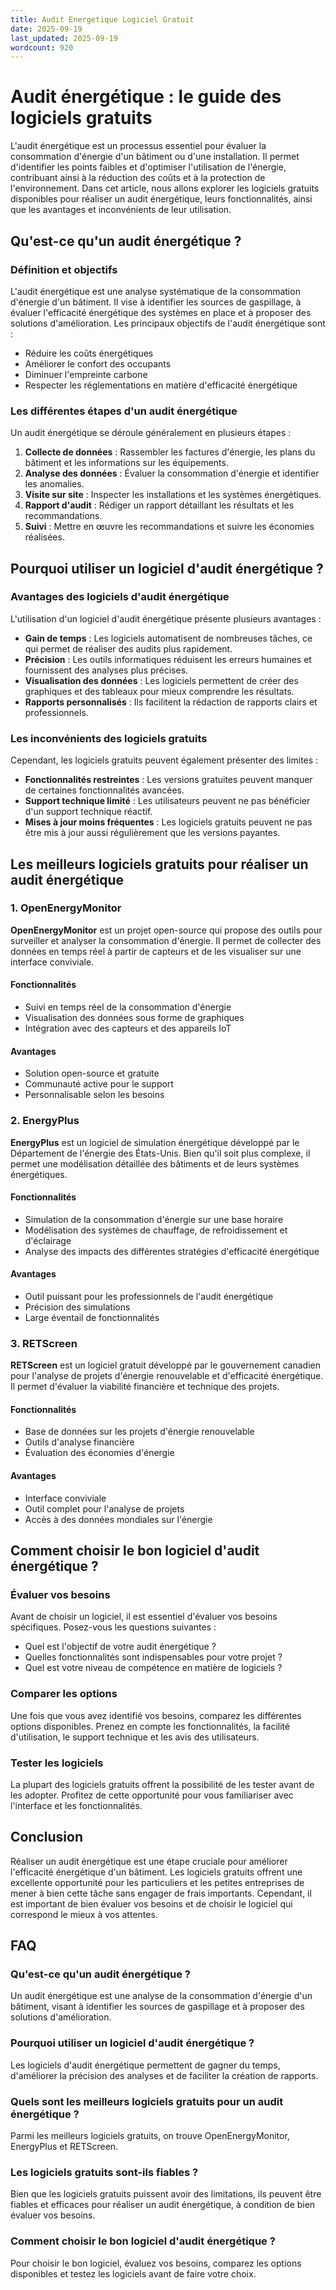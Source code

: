 ```yaml
---
title: Audit Energetique Logiciel Gratuit
date: 2025-09-19
last_updated: 2025-09-19
wordcount: 920
---
```


# Audit énergétique : le guide des logiciels gratuits

L'audit énergétique est un processus essentiel pour évaluer la consommation d'énergie d'un bâtiment ou d'une installation. Il permet d'identifier les points faibles et d'optimiser l'utilisation de l'énergie, contribuant ainsi à la réduction des coûts et à la protection de l'environnement. Dans cet article, nous allons explorer les logiciels gratuits disponibles pour réaliser un audit énergétique, leurs fonctionnalités, ainsi que les avantages et inconvénients de leur utilisation.

## Qu'est-ce qu'un audit énergétique ?

### Définition et objectifs

L'audit énergétique est une analyse systématique de la consommation d'énergie d'un bâtiment. Il vise à identifier les sources de gaspillage, à évaluer l'efficacité énergétique des systèmes en place et à proposer des solutions d'amélioration. Les principaux objectifs de l'audit énergétique sont :

- Réduire les coûts énergétiques
- Améliorer le confort des occupants
- Diminuer l'empreinte carbone
- Respecter les réglementations en matière d'efficacité énergétique

### Les différentes étapes d'un audit énergétique

Un audit énergétique se déroule généralement en plusieurs étapes :

1. **Collecte de données** : Rassembler les factures d'énergie, les plans du bâtiment et les informations sur les équipements.
2. **Analyse des données** : Évaluer la consommation d'énergie et identifier les anomalies.
3. **Visite sur site** : Inspecter les installations et les systèmes énergétiques.
4. **Rapport d'audit** : Rédiger un rapport détaillant les résultats et les recommandations.
5. **Suivi** : Mettre en œuvre les recommandations et suivre les économies réalisées.

## Pourquoi utiliser un logiciel d'audit énergétique ?

### Avantages des logiciels d'audit énergétique

L'utilisation d'un logiciel d'audit énergétique présente plusieurs avantages :

- **Gain de temps** : Les logiciels automatisent de nombreuses tâches, ce qui permet de réaliser des audits plus rapidement.
- **Précision** : Les outils informatiques réduisent les erreurs humaines et fournissent des analyses plus précises.
- **Visualisation des données** : Les logiciels permettent de créer des graphiques et des tableaux pour mieux comprendre les résultats.
- **Rapports personnalisés** : Ils facilitent la rédaction de rapports clairs et professionnels.

### Les inconvénients des logiciels gratuits

Cependant, les logiciels gratuits peuvent également présenter des limites :

- **Fonctionnalités restreintes** : Les versions gratuites peuvent manquer de certaines fonctionnalités avancées.
- **Support technique limité** : Les utilisateurs peuvent ne pas bénéficier d'un support technique réactif.
- **Mises à jour moins fréquentes** : Les logiciels gratuits peuvent ne pas être mis à jour aussi régulièrement que les versions payantes.

## Les meilleurs logiciels gratuits pour réaliser un audit énergétique

### 1. OpenEnergyMonitor

**OpenEnergyMonitor** est un projet open-source qui propose des outils pour surveiller et analyser la consommation d'énergie. Il permet de collecter des données en temps réel à partir de capteurs et de les visualiser sur une interface conviviale.

#### Fonctionnalités

- Suivi en temps réel de la consommation d'énergie
- Visualisation des données sous forme de graphiques
- Intégration avec des capteurs et des appareils IoT

#### Avantages

- Solution open-source et gratuite
- Communauté active pour le support
- Personnalisable selon les besoins

### 2. EnergyPlus

**EnergyPlus** est un logiciel de simulation énergétique développé par le Département de l'énergie des États-Unis. Bien qu'il soit plus complexe, il permet une modélisation détaillée des bâtiments et de leurs systèmes énergétiques.

#### Fonctionnalités

- Simulation de la consommation d'énergie sur une base horaire
- Modélisation des systèmes de chauffage, de refroidissement et d'éclairage
- Analyse des impacts des différentes stratégies d'efficacité énergétique

#### Avantages

- Outil puissant pour les professionnels de l'audit énergétique
- Précision des simulations
- Large éventail de fonctionnalités

### 3. RETScreen

**RETScreen** est un logiciel gratuit développé par le gouvernement canadien pour l'analyse de projets d'énergie renouvelable et d'efficacité énergétique. Il permet d'évaluer la viabilité financière et technique des projets.

#### Fonctionnalités

- Base de données sur les projets d'énergie renouvelable
- Outils d'analyse financière
- Évaluation des économies d'énergie

#### Avantages

- Interface conviviale
- Outil complet pour l'analyse de projets
- Accès à des données mondiales sur l'énergie

## Comment choisir le bon logiciel d'audit énergétique ?

### Évaluer vos besoins

Avant de choisir un logiciel, il est essentiel d'évaluer vos besoins spécifiques. Posez-vous les questions suivantes :

- Quel est l'objectif de votre audit énergétique ?
- Quelles fonctionnalités sont indispensables pour votre projet ?
- Quel est votre niveau de compétence en matière de logiciels ?

### Comparer les options

Une fois que vous avez identifié vos besoins, comparez les différentes options disponibles. Prenez en compte les fonctionnalités, la facilité d'utilisation, le support technique et les avis des utilisateurs.

### Tester les logiciels

La plupart des logiciels gratuits offrent la possibilité de les tester avant de les adopter. Profitez de cette opportunité pour vous familiariser avec l'interface et les fonctionnalités.

## Conclusion

Réaliser un audit énergétique est une étape cruciale pour améliorer l'efficacité énergétique d'un bâtiment. Les logiciels gratuits offrent une excellente opportunité pour les particuliers et les petites entreprises de mener à bien cette tâche sans engager de frais importants. Cependant, il est important de bien évaluer vos besoins et de choisir le logiciel qui correspond le mieux à vos attentes.

## FAQ

### Qu'est-ce qu'un audit énergétique ?

Un audit énergétique est une analyse de la consommation d'énergie d'un bâtiment, visant à identifier les sources de gaspillage et à proposer des solutions d'amélioration.

### Pourquoi utiliser un logiciel d'audit énergétique ?

Les logiciels d'audit énergétique permettent de gagner du temps, d'améliorer la précision des analyses et de faciliter la création de rapports.

### Quels sont les meilleurs logiciels gratuits pour un audit énergétique ?

Parmi les meilleurs logiciels gratuits, on trouve OpenEnergyMonitor, EnergyPlus et RETScreen.

### Les logiciels gratuits sont-ils fiables ?

Bien que les logiciels gratuits puissent avoir des limitations, ils peuvent être fiables et efficaces pour réaliser un audit énergétique, à condition de bien évaluer vos besoins.

### Comment choisir le bon logiciel d'audit énergétique ?

Pour choisir le bon logiciel, évaluez vos besoins, comparez les options disponibles et testez les logiciels avant de faire votre choix.